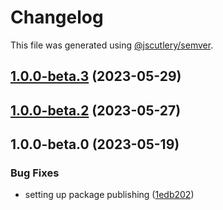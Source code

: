 # Changelog

This file was generated using [@jscutlery/semver](https://github.com/jscutlery/semver).

## [1.0.0-beta.3](https://github.com/rhinobase/raftyui/compare/dialog-1.0.0-beta.2...dialog-1.0.0-beta.3) (2023-05-29)

## [1.0.0-beta.2](https://github.com/rhinobase/design-system/compare/dialog-1.0.0-beta.1...dialog-1.0.0-beta.2) (2023-05-27)

## 1.0.0-beta.0 (2023-05-19)

### Bug Fixes

- setting up package publishing ([1edb202](https://github.com/rhinobase/design-system/commit/1edb20248b82d035a7bd75008bb61cac89559fb5))
